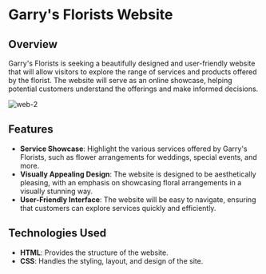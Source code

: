 # Garry's Florists Website

## Overview

Garry's Florists is seeking a beautifully designed and user-friendly website that will allow visitors to explore the range of services and products offered by the florist. The website will serve as an online showcase, helping potential customers understand the offerings and make informed decisions.

![web-2](https://github.com/user-attachments/assets/18647d9a-318c-47a7-b96b-12dec72691a6)


## Features

- **Service Showcase**: Highlight the various services offered by Garry's Florists, such as flower arrangements for weddings, special events, and more.
- **Visually Appealing Design**: The website is designed to be aesthetically pleasing, with an emphasis on showcasing floral arrangements in a visually stunning way.
- **User-Friendly Interface**: The website will be easy to navigate, ensuring that customers can explore services quickly and efficiently.

## Technologies Used

- **HTML**: Provides the structure of the website.
- **CSS**: Handles the styling, layout, and design of the site.
